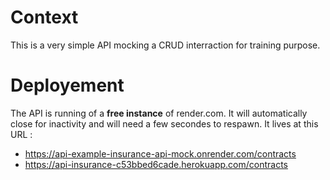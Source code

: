 # Context
This is a very simple API mocking a CRUD interraction for training purpose.

# Deployement
The API is running of a **free instance** of render.com. It will automatically close for inactivity and will need a few secondes to respawn. It lives at this URL : 
- https://api-example-insurance-api-mock.onrender.com/contracts
- https://api-insurance-c53bbed6cade.herokuapp.com/contracts

